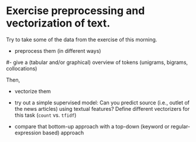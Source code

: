 # Exercise preprocessing and vectorization of text.


Try to take some of the data from the exercise of this morning.

- preprocess them (in different ways)

#- give a (tabular and/or graphical) overview of tokens (unigrams, bigrams, collocations)


Then,

- vectorize them

- try out a simple supervised model: Can you predict source (i.e., outlet of the news articles) using textual features? Define different vectorizers for this task (`count` vs. `tfidf`)


- compare that bottom-up approach with a top-down (keyword or regular-expression based) approach
